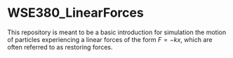 # WSE380_LinearForces

 This repository is meant to be a basic introduction for simulation the motion of particles experiencing a linear forces of the form $F=-kx$, which are often referred to as restoring forces.

